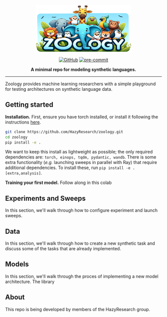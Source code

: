 <div align="center" >
    <img src="banner.png" height=150 alt="Meerkat logo" style="margin-bottom:px"/> 

[![GitHub](https://img.shields.io/github/license/HazyResearch/meerkat)](https://img.shields.io/github/license/HazyResearch/meerkat)
[![pre-commit](https://img.shields.io/badge/pre--commit-enabled-brightgreen?logo=pre-commit&logoColor=white)](https://github.com/pre-commit/pre-commit)

**A minimal repo for modeling synthetic languages.**

---

</div>

Zoology provides machine learning researchers with a simple playground for testing architectures on synthetic language data. 

## Getting started

**Installation.** First, ensure you have torch installed, or install it following the instructions [here](https://pytorch.org/get-started/locally/).
 
```bash
git clone https://github.com/HazyResearch/zoology.git
cd zoology
pip install -e . 
```
We want to keep this install as lightweight as possible; the only required dependencies are: `torch, einops, tqdm, pydantic, wandb`. There is some extra functionality (*e.g.* launching sweeps in parallel with Ray) that require additional dependencies. To install these, run `pip install -e .[extra,analysis]`.

**Training your first model.** Follow along in this colab

## Experiments and Sweeps
In this section, we'll walk through how to configure experiment and launch sweeps. 

## Data
In this section, we'll walk through how to create a new synthetic task and discuss some of the tasks that are already implemented.

## Models
In this section, we'll walk through the proces of implementing a new model architecture. 
The library 




## About 

This repo is being developed by members of the HazyResearch group. 



